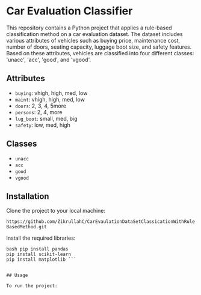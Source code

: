 # Car Evaluation Classifier

This repository contains a Python project that applies a rule-based classification method on a car evaluation dataset. The dataset includes various attributes of vehicles such as buying price, maintenance cost, number of doors, seating capacity, luggage boot size, and safety features. Based on these attributes, vehicles are classified into four different classes: 'unacc', 'acc', 'good', and 'vgood'.

## Attributes

- `buying`: vhigh, high, med, low
- `maint`: vhigh, high, med, low
- `doors`: 2, 3, 4, 5more
- `persons`: 2, 4, more
- `lug_boot`: small, med, big
- `safety`: low, med, high

## Classes

- `unacc`
- `acc`
- `good`
- `vgood`

## Installation

Clone the project to your local machine:

`https://github.com/ZikrullahC/CarEvaulationDataSetClassicationWithRuleBasedMethod.git`


Install the required libraries:

```
bash pip install pandas
pip install scikit-learn
pip install matplotlib ```


## Usage

To run the project:
